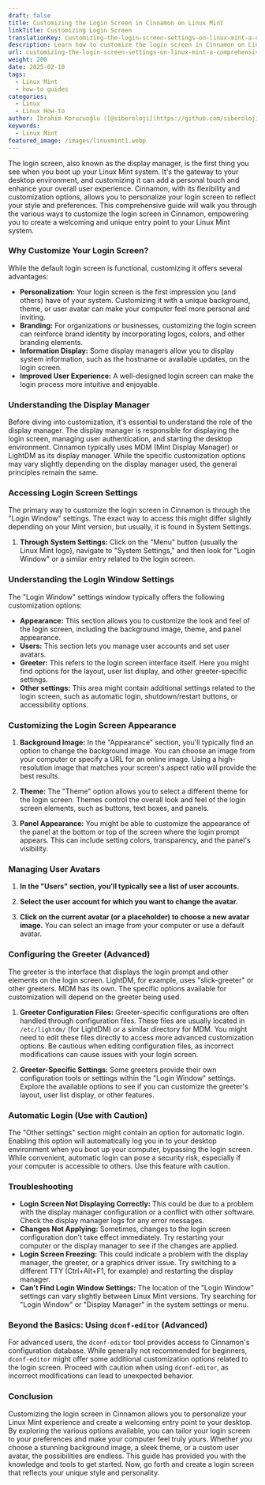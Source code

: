 ```yaml
---
draft: false
title: Customizing the Login Screen in Cinnamon on Linux Mint
linkTitle: Customizing Login Screen
translationKey: customizing-the-login-screen-settings-on-linux-mint-a-comprehensive-guide
description: Learn how to customize the login screen in Cinnamon on Linux Mint, a popular desktop environment for Linux users.
url: customizing-the-login-screen-settings-on-linux-mint-a-comprehensive-guide
weight: 200
date: 2025-02-10
tags:
  - Linux Mint
  - how-to guides
categories:
  - Linux
  - Linux How-to
author: İbrahim Korucuoğlu ([@siberoloji](https://github.com/siberoloji))
keywords:
  - Linux Mint
featured_image: /images/linuxmint1.webp
---
```

The login screen, also known as the display manager, is the first thing you see when you boot up your Linux Mint system. It's the gateway to your desktop environment, and customizing it can add a personal touch and enhance your overall user experience. Cinnamon, with its flexibility and customization options, allows you to personalize your login screen to reflect your style and preferences. This comprehensive guide will walk you through the various ways to customize the login screen in Cinnamon, empowering you to create a welcoming and unique entry point to your Linux Mint system.

### Why Customize Your Login Screen?

While the default login screen is functional, customizing it offers several advantages:

* **Personalization:** Your login screen is the first impression you (and others) have of your system. Customizing it with a unique background, theme, or user avatar can make your computer feel more personal and inviting.
* **Branding:** For organizations or businesses, customizing the login screen can reinforce brand identity by incorporating logos, colors, and other branding elements.
* **Information Display:** Some display managers allow you to display system information, such as the hostname or available updates, on the login screen.
* **Improved User Experience:** A well-designed login screen can make the login process more intuitive and enjoyable.

### Understanding the Display Manager

Before diving into customization, it's essential to understand the role of the display manager. The display manager is responsible for displaying the login screen, managing user authentication, and starting the desktop environment. Cinnamon typically uses MDM (Mint Display Manager) or LightDM as its display manager. While the specific customization options may vary slightly depending on the display manager used, the general principles remain the same.

### Accessing Login Screen Settings

The primary way to customize the login screen in Cinnamon is through the "Login Window" settings. The exact way to access this might differ slightly depending on your Mint version, but usually, it is found in System Settings.

1. **Through System Settings:** Click on the "Menu" button (usually the Linux Mint logo), navigate to "System Settings," and then look for "Login Window" or a similar entry related to the login screen.

### Understanding the Login Window Settings

The "Login Window" settings window typically offers the following customization options:

* **Appearance:** This section allows you to customize the look and feel of the login screen, including the background image, theme, and panel appearance.
* **Users:** This section lets you manage user accounts and set user avatars.
* **Greeter:** This refers to the login screen interface itself. Here you might find options for the layout, user list display, and other greeter-specific settings.
* **Other settings:** This area might contain additional settings related to the login screen, such as automatic login, shutdown/restart buttons, or accessibility options.

### Customizing the Login Screen Appearance

1. **Background Image:** In the "Appearance" section, you'll typically find an option to change the background image. You can choose an image from your computer or specify a URL for an online image. Using a high-resolution image that matches your screen's aspect ratio will provide the best results.

2. **Theme:** The "Theme" option allows you to select a different theme for the login screen. Themes control the overall look and feel of the login screen elements, such as buttons, text boxes, and panels.

3. **Panel Appearance:** You might be able to customize the appearance of the panel at the bottom or top of the screen where the login prompt appears. This can include setting colors, transparency, and the panel's visibility.

### Managing User Avatars

1. **In the "Users" section, you'll typically see a list of user accounts.**

2. **Select the user account for which you want to change the avatar.**

3. **Click on the current avatar (or a placeholder) to choose a new avatar image.** You can select an image from your computer or use a default avatar.

### Configuring the Greeter (Advanced)

The greeter is the interface that displays the login prompt and other elements on the login screen. LightDM, for example, uses "slick-greeter" or other greeters. MDM has its own. The specific options available for customization will depend on the greeter being used.

1. **Greeter Configuration Files:** Greeter-specific configurations are often handled through configuration files. These files are usually located in `/etc/lightdm/` (for LightDM) or a similar directory for MDM. You might need to edit these files directly to access more advanced customization options. Be cautious when editing configuration files, as incorrect modifications can cause issues with your login screen.

2. **Greeter-Specific Settings:** Some greeters provide their own configuration tools or settings within the "Login Window" settings. Explore the available options to see if you can customize the greeter's layout, user list display, or other features.

### Automatic Login (Use with Caution)

The "Other settings" section might contain an option for automatic login. Enabling this option will automatically log you in to your desktop environment when you boot up your computer, bypassing the login screen. While convenient, automatic login can pose a security risk, especially if your computer is accessible to others. Use this feature with caution.

### Troubleshooting

* **Login Screen Not Displaying Correctly:** This could be due to a problem with the display manager configuration or a conflict with other software. Check the display manager logs for any error messages.
* **Changes Not Applying:** Sometimes, changes to the login screen configuration don't take effect immediately. Try restarting your computer or the display manager to see if the changes are applied.
* **Login Screen Freezing:** This could indicate a problem with the display manager, the greeter, or a graphics driver issue. Try switching to a different TTY (Ctrl+Alt+F1, for example) and restarting the display manager.
* **Can't Find Login Window Settings:** The location of the "Login Window" settings can vary slightly between Linux Mint versions. Try searching for "Login Window" or "Display Manager" in the system settings or menu.

### Beyond the Basics: Using `dconf-editor` (Advanced)

For advanced users, the `dconf-editor` tool provides access to Cinnamon's configuration database. While generally not recommended for beginners, `dconf-editor` might offer some additional customization options related to the login screen. Proceed with caution when using `dconf-editor`, as incorrect modifications can lead to unexpected behavior.

### Conclusion

Customizing the login screen in Cinnamon allows you to personalize your Linux Mint experience and create a welcoming entry point to your desktop. By exploring the various options available, you can tailor your login screen to your preferences and make your computer feel truly yours. Whether you choose a stunning background image, a sleek theme, or a custom user avatar, the possibilities are endless. This guide has provided you with the knowledge and tools to get started. Now, go forth and create a login screen that reflects your unique style and personality.

